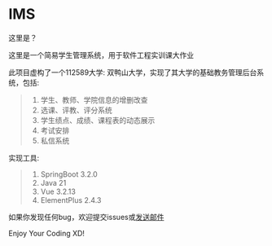 # IMS
这里是？

这里是一个简易学生管理系统，用于软件工程实训课大作业

此项目虚构了一个112589大学: 双鸭山大学，实现了其大学的基础教务管理后台系统，包括:

> 1. 学生、教师、学院信息的增删改查
> 2. 选课、评教、评分系统
> 3. 学生绩点、成绩、课程表的动态展示
> 4. 考试安排
> 5. 私信系统

实现工具:

> 1. SpringBoot 3.2.0
> 2. Java 21
> 3. Vue 3.2.13
> 4. ElementPlus 2.4.3

如果你发现任何bug，欢迎提交issues或[发送邮件](mailto:dreaminglri@outlook.com)

Enjoy Your Coding XD!